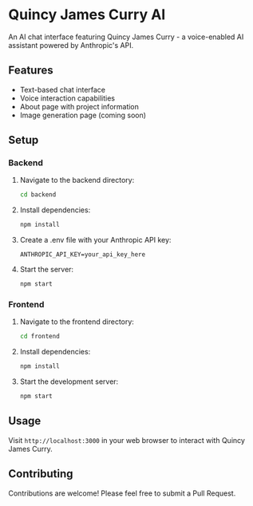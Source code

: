 # Quincy James Curry AI

An AI chat interface featuring Quincy James Curry - a voice-enabled AI assistant powered by Anthropic's API.

## Features

- Text-based chat interface
- Voice interaction capabilities
- About page with project information
- Image generation page (coming soon)

## Setup

### Backend

1. Navigate to the backend directory:
   ```bash
   cd backend
   ```

2. Install dependencies:
   ```bash
   npm install
   ```

3. Create a .env file with your Anthropic API key:
   ```
   ANTHROPIC_API_KEY=your_api_key_here
   ```

4. Start the server:
   ```bash
   npm start
   ```

### Frontend

1. Navigate to the frontend directory:
   ```bash
   cd frontend
   ```

2. Install dependencies:
   ```bash
   npm install
   ```

3. Start the development server:
   ```bash
   npm start
   ```

## Usage

Visit `http://localhost:3000` in your web browser to interact with Quincy James Curry.

## Contributing

Contributions are welcome! Please feel free to submit a Pull Request.
